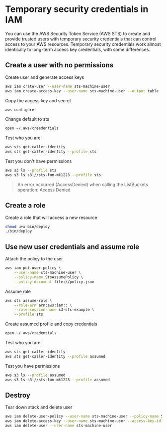 # Temporary security credentials in IAM

You can use the AWS Security Token Service (AWS STS) to create and provide trusted users with temporary security credentials that can control access to your AWS resources. Temporary security credentials work almost identically to long-term access key credentials, with some differences.

## Create a user with no permissions

Create user and generate access keys

```sh
aws iam crate-user --user-name sts-machine-user
aws iam create-access-key --user-name sts-machine-user --output table
```

Copy the access key and secret

```sh
aws configure
```

Change default to sts

```sh
open ~/.aws/creedentials
```

Test who you are

```sh
aws sts get-caller-identity
aws sts get-caller-identity --profile sts
```

Test you don't have permissions

```sh
aws s3 ls --profile sts
aws s3 ls s3://sts-fun-mk1223 --profile sts
```

> An error occurred (AccessDenied) when calling the ListBuckets operation: Access Denied

## Create a role

Create a role that will access a new resource

```sh
chmod u+x bin/deploy
./bin/deploy
```

## Use new user credentials and assume role

Attach the policy to the user

```sh
aws iam put-user-policy \
    --user-name sts-machine-user \
    --policy-name StsAssumePolicy \
    --policy-document file://policy.json
```

Assume role

```sh
aws sts assume-role \
    --role-arn arn:aws:iam:: \
    --role-session-name s3-sts-example \
    --profile sts
```

Create assumed profile and copy credentials

```sh
open ~/.aws/credentials
```

Test who you are

```sh
aws sts get-caller-identity
aws sts get-caller-identity --profile assumed
```

Test you have permissions

```sh
aws s3 ls --profile assumed
aws s3 ls s3://sts-fun-mk1223 --profile assumed
```

## Destroy

Tear down stack and delete user

```sh
aws iam delete-user-policy --user-name sts-machine-user --policy-name StsAssumePolicy
aws iam delete-access-key --user-name sts-machine-user --access-key-id w
aws iam delete-user --user-name sts-machine-user
```
